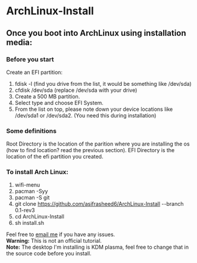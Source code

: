 # ArchLinux-Install
## Once you boot into ArchLinux using installation media: 
### Before you start
Create an EFI partition:
1. fdisk -l (find you drive from the list, it would be something like /dev/sda)
2. cfdisk /dev/sda (replace /dev/sda with your drive)
3. Create a 500 MB partition.
4. Select type and choose EFI System.
5. From the list on top, please note down your device locations like /dev/sda1 or /dev/sda2. (You need this during installation)

### Some definitions
Root Directory is the location of the parition where you are installing the os (how to find location? read the previous section). EFI Directory is the location of the efi partition you created. 

### To install Arch Linux:
1. wifi-menu
2. pacman -Syy
3. pacman -S git
4. git clone https://github.com/asifrasheed6/ArchLinux-Install --branch 0.1-rev3
5. cd ArchLinux-Install
6. sh install.sh

Feel free to [email me](mailto:asif@linuxmail.org) if you have any issues.</br>
<b>Warning:</b> This is not an official tutorial.</br>
<b>Note:</b> The desktop I'm installing is KDM plasma, feel free to change that in the source code before you install.
